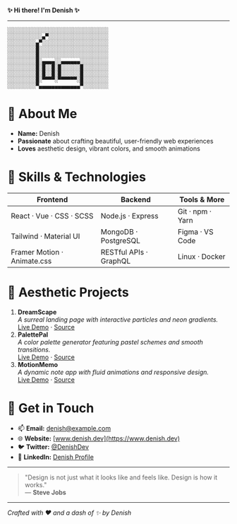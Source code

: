 **✨ Hi there! I'm **Denish** ✨**  

---

```
░░░░░░░░░░░░░░░░░░░░░░░░░░░░░░░░
░░░░░░░░░░░▄▀░░░░░░░░░░░░░░░░░░░
░░░░░░░░░▄▀░░░░░░░░░░░░░░░░░░░░░
░░░░░░░░░█░░░░░░░░░░░░░░░░░░░░░░
░░░░░░░░░█░░░░░░░░░░░░░░░░░░░░░░
░░░░░░░░░█░▄▄▄▄░░▄▄▄▄▄▄░░░░░░░░░
░░░░░░░░░█░█░░█░█░░░░░░█░░░░░░░░
░░░░░░░░░█░█░░█░█░░░░░░█░░░░░░░░
░░░░░░░░░█░▀▀▀▀░▀▀▀▀▀▀░█░░░░░░░░
░░░░░░░░░▀▄▄▄▄▄▄▄▄▄▄▄▄▄▀░░░░░░░░
```  

# 🌸 About Me

- **Name:** Denish  
- **Passionate** about crafting beautiful, user-friendly web experiences  
- **Loves** aesthetic design, vibrant colors, and smooth animations  

# 🚀 Skills & Technologies

| Frontend                   | Backend                  | Tools & More        |
|----------------------------|--------------------------|---------------------|
| React · Vue · CSS · SCSS   | Node.js · Express        | Git · npm · Yarn    |
| Tailwind · Material UI     | MongoDB · PostgreSQL     | Figma · VS Code     |
| Framer Motion · Animate.css| RESTful APIs · GraphQL   | Linux · Docker      |

# 🎨 Aesthetic Projects

1. **DreamScape**  
   _A surreal landing page with interactive particles and neon gradients._  
   [Live Demo](#) · [Source](#)
2. **PalettePal**  
   _A color palette generator featuring pastel schemes and smooth transitions._  
   [Live Demo](#) · [Source](#)
3. **MotionMemo**  
   _A dynamic note app with fluid animations and responsive design._  
   [Live Demo](#) · [Source](#)

# 💌 Get in Touch

- 📫 **Email:** [denish@example.com](mailto:denish@example.com)  
- 🌐 **Website:** [www.denish.dev](https://www.denish.dev)  
- 🐦 **Twitter:** [@DenishDev](https://twitter.com/DenishDev)  
- 💼 **LinkedIn:** [Denish Profile](https://linkedin.com/in/denish)

---

> "Design is not just what it looks like and feels like. Design is how it works."  
> — **Steve Jobs**

---

*Crafted with ❤️ and a dash of ✨ by Denish*

